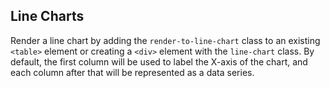 Line Charts
-----------

Render a line chart by adding the `render-to-line-chart` class to an existing `<table>` element or
creating a `<div>` element with the `line-chart` class. By default, the first column will be used to
label the X-axis of the chart, and each column after that will be represented as a data series.
